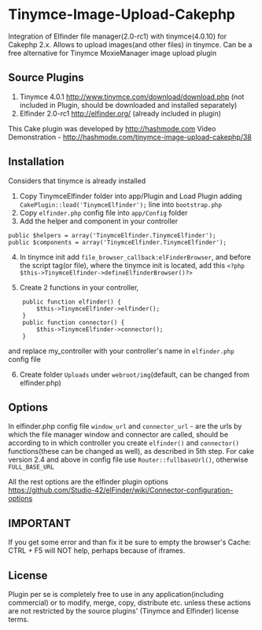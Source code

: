 Tinymce-Image-Upload-Cakephp
============================


Integration of Elfinder file manager(2.0-rc1) with tinymce(4.0.10) for Cakephp 2.x.
Allows to upload images(and other files) in tinymce. Can be a free alternative for Tinymce MoxieManager image upload plugin

## Source Plugins
1. Tinymce 4.0.1 http://www.tinymce.com/download/download.php (not included in Plugin, should be downloaded and installed separately) 
2. Elfinder 2.0-rc1 http://elfinder.org/ (already included in plugin)

This Cake plugin was developed by http://hashmode.com
Video Demonstration - http://hashmode.com/tinymce-image-upload-cakephp/38


## Installation

Considers that tinymce is already installed 

1. Copy TinymceElfinder folder into app/Plugin and Load Plugin adding `CakePlugin::load('TinymceElfinder');` line into `bootstrap.php`
2. Copy `elfinder.php` config file into `app/Config` folder
3. Add the helper and component in your controller 
```
public $helpers = array('TinymceElfinder.TinymceElfinder');
public $components = array('TinymceElfinder.TinymceElfinder');
```

4. In tinymce init add `file_browser_callback:elFinderBrowser`, and before the script tag(or file), where the tinymce init is located, add this 
`<?php $this->TinymceElfinder->defineElfinderBrowser()?>`

5. Create 2 functions in your controller,  
```
	public function elfinder() {
		$this->TinymceElfinder->elfinder();
	}
	public function connector() {
		$this->TinymceElfinder->connector();
	}
```

  and replace my_controller with your controller's name in `elfinder.php` config file


6. Create folder `Uploads` under `webroot/img`(default, can be changed from elfinder.php)

## Options
In elfinder.php config file 
`window_url` and  `connector_url` - are the urls by which the file manager window and connector are called, should be according to in which controller you create `elfinder()` and `connector()` functions(these can be changed as well), as described in 5th step.
For cake version 2.4 and above in config file use `Router::fullbaseUrl()`, otherwise `FULL_BASE_URL`

All the rest options are the elfinder plugin options 
https://github.com/Studio-42/elFinder/wiki/Connector-configuration-options

## IMPORTANT
If you get some error and than fix it be sure to empty the browser's Cache: CTRL + F5 will NOT help, perhaps because of iframes.

## License
Plugin per se is completely free to use in any application(including commercial) or to modify, merge, copy, distribute etc. unless these actions are not restricted by the source plugins' (Tinymce and Elfinder) license terms.





